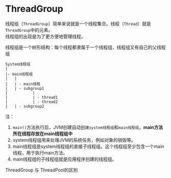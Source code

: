 # ThreadGroup

线程组（```ThreadGroup```）简单来说就是一个线程集合。线程（```Thread```）就是```ThreadGroup```中的元素。  
线程组的出现是为了更方便地管理线程。

线程组是一个树形结构：每个线程都隶属于一个线程组，线程组又有自己的父线程组
```
System线程组
|
|- main线程组
|   |
|   | - main线程
|   | - subgroup1
|           |
|           | - thread1
|           | - thread2
|   | - subgroup2
```
注：
1. ```main()```方法执行后，JVM创建自动创```建system线程组```和```main线程组```，**main方法所在线程存放在main线程组中**
2. system线程组用来处理JVM的系统任务，例如对象的销毁等。
3. main线程组是system线程组的直接子线程组。这个线程组至少包含一个main线程，用于执行main方法。
4. main线程组的子线程组就是应用程序创建的线程组。




ThreadGroup 与 ThreadPool的区别








